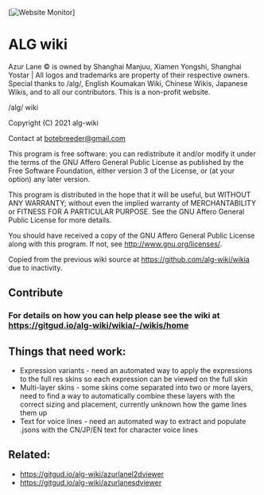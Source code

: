[![Website Monitor](https://img.shields.io/website?down_color=red&down_message=offline&up_color=green&up_message=online&url=https%3A%2F%2Falgwiki.moe)]

# ALG wiki

Azur Lane © is owned by Shanghai Manjuu, Xiamen Yongshi, Shanghai Yostar | All logos and trademarks are property of their respective owners. Special thanks to /alg/, English Koumakan Wiki, Chinese Wikis, Japanese Wikis, and to all our contributors. This is a non-profit website.


/alg/ wiki

Copyright (C) 2021  alg-wiki

Contact at botebreeder@gmail.com

This program is free software: you can redistribute it and/or modify it under the terms of the GNU Affero General Public License as published by the Free Software Foundation, either version 3 of the License, or (at your option) any later version.

This program is distributed in the hope that it will be useful, but WITHOUT ANY WARRANTY; without even the implied warranty of MERCHANTABILITY or FITNESS FOR A PARTICULAR PURPOSE.  See the GNU Affero General Public License for more details.

You should have received a copy of the GNU Affero General Public License along with this program.  If not, see <http://www.gnu.org/licenses/>.


Copied from the previous wiki source at https://github.com/alg-wiki/wikia due to inactivity.

## Contribute

### For details on how you can help please see the wiki at https://gitgud.io/alg-wiki/wikia/-/wikis/home

## Things that need work:
- Expression variants - need an automated way to apply the expressions to the full res skins so each expression can be viewed on the full skin
- Multi-layer skins - some skins come separated into two or more layers, need to find a way to automatically combine these layers with the correct sizing and placement, currently unknown how the game lines them up
- Text for voice lines - need an automated way to extract and populate .jsons with the CN/JP/EN text for character voice lines

## Related:
- https://gitgud.io/alg-wiki/azurlanel2dviewer
- https://gitgud.io/alg-wiki/azurlanesdviewer
